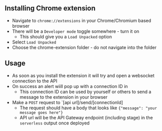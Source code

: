 ## Installing Chrome extension

- Navigate to `chrome://extensions` in your Chrome/Chromium based browser
- There will be a `Developer mode` toggle somewhere - turn it on
  - This should give you a `Load Unpacked` option
- Select `Load Unpacked`
- Choose the chrome-extension folder - do not navigate into the folder

## Usage

- As soon as you install the extension it will try and open a websocket connection to the API
- On success an alert wiill pop up with a connection ID in
  - This connection ID can be used by yourself or others to send a message to the extension in your browser
- Make a `POST` request to `[api url]/send/[connectionId]
  - The request should have a body that looks like `{"message": "your message goes here"}`
  - API url will be the API Gateway endpoint (including stage) in the `serverless` output once deployed
